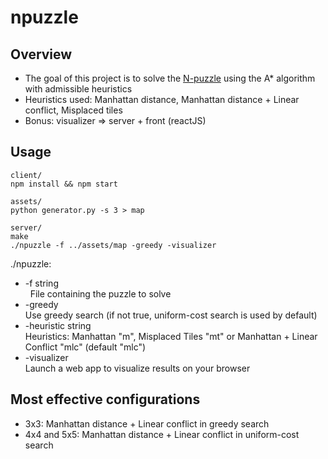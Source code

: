npuzzle
=======

Overview
-------
- The goal of this project is to solve the [N-puzzle](https://en.wikipedia.org/wiki/15_puzzle) using the A* algorithm with admissible heuristics
- Heuristics used: Manhattan distance, Manhattan distance + Linear conflict, Misplaced tiles
- Bonus: visualizer => server + front (reactJS) 

Usage
-------
```
client/
npm install && npm start

assets/
python generator.py -s 3 > map

server/
make
./npuzzle -f ../assets/map -greedy -visualizer
```
./npuzzle:<br/>
+ -f string<br/>
    	File containing the puzzle to solve<br/>
+ -greedy<br/>
    	Use greedy search (if not true, uniform-cost search is used by default)<br/>
+ -heuristic string<br/>
    	Heuristics: Manhattan "m", Misplaced Tiles "mt" or Manhattan + Linear Conflict "mlc" (default "mlc")<br/>
+ -visualizer<br/>
    	Launch a web app to visualize results on your browser<br/>



Most effective configurations
-----------------------------
- 3x3: Manhattan distance + Linear conflict in greedy search
- 4x4 and 5x5: Manhattan distance + Linear conflict in uniform-cost search

